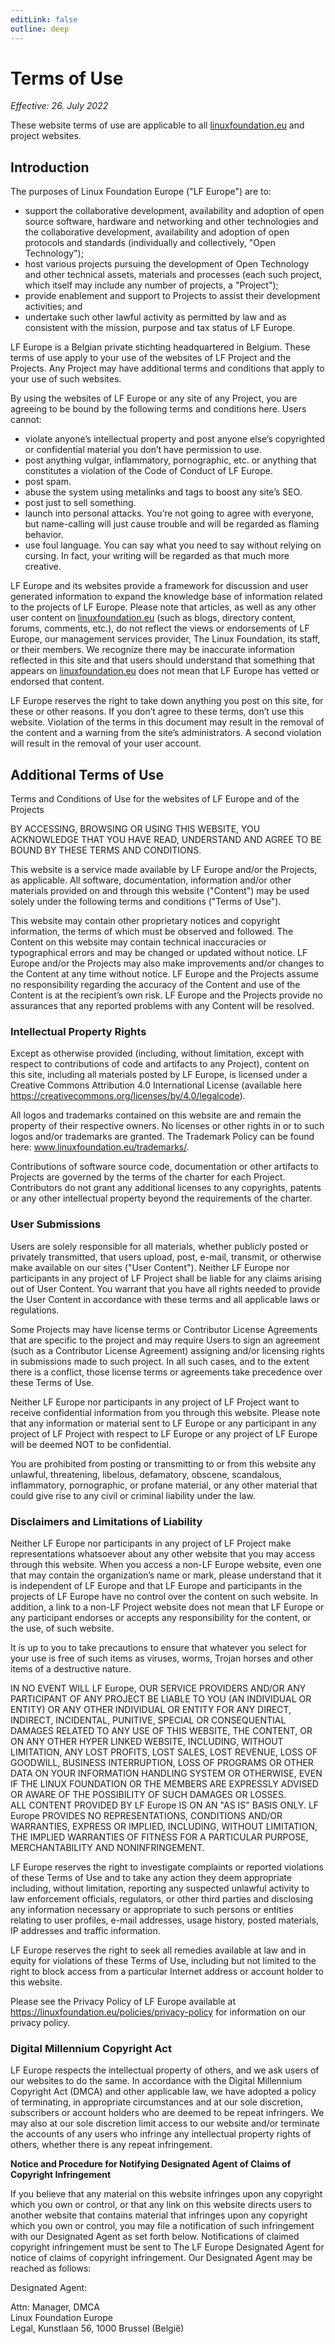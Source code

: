```yaml
---
editLink: false
outline: deep
---
```


# Terms of Use

_Effective: 26. July 2022_

These website terms of use are applicable to all [linuxfoundation.eu](https://linuxfoundation.eu) and project websites.

## Introduction

The purposes of Linux Foundation Europe ("LF Europe") are to:

* support the collaborative development, availability and adoption of open source
software, hardware and networking and other technologies and the collaborative
development, availability and adoption of open protocols and standards (individually and
collectively, "Open Technology");
* host various projects pursuing the development of Open Technology and other technical
assets, materials and processes (each such project, which itself may include any
number of projects, a "Project");
* provide enablement and support to Projects to assist their development activities; and
* undertake such other lawful activity as permitted by law and as consistent with the
mission, purpose and tax status of LF Europe.

LF Europe is a Belgian private stichting headquartered in Belgium.
These terms of use apply to your use of the websites of LF Project and the Projects.
Any Project may have additional terms and conditions that apply to your use of such websites.

By using the websites of LF Europe or any site of any Project, you are agreeing to be bound by the following terms and conditions here.
Users cannot:

* violate anyone’s intellectual property and post anyone else’s copyrighted or confidential
material you don’t have permission to use.
* post anything vulgar, inflammatory, pornographic, etc. or anything that constitutes a
violation of the Code of Conduct of LF Europe.
* post spam.
* abuse the system using metalinks and tags to boost any site’s SEO.
* post just to sell something.
* launch into personal attacks. You’re not going to agree with everyone, but name-calling
will just cause trouble and will be regarded as flaming behavior.
* use foul language. You can say what you need to say without relying on cursing. In fact,
your writing will be regarded as that much more creative.

LF Europe and its websites provide a framework for discussion and user generated information to expand the knowledge base of information related to the projects of LF Europe.
Please note that articles, as well as any other user content on [linuxfoundation.eu](https://linuxfoundation.eu) (such as blogs, directory content, forums, comments, etc.), do not reflect the views or endorsements of LF Europe, our management services provider, The Linux Foundation, its staff, or their members.
We recognize there may be inaccurate information reflected in this site and that users should understand that something that appears on [linuxfoundation.eu](https://linuxfoundation.eu) does not mean that LF Europe has vetted or endorsed that content.

LF Europe reserves the right to take down anything you post on this site, for these or other reasons.
If you don’t agree to these terms, don’t use this website.
Violation of the terms in this document may result in the removal of the content and a warning from the site’s administrators.
A second violation will result in the removal of your user account.

## Additional Terms of Use

Terms and Conditions of Use for the websites of LF Europe and of the Projects

BY ACCESSING, BROWSING OR USING THIS WEBSITE, YOU ACKNOWLEDGE THAT YOU HAVE READ, UNDERSTAND AND AGREE TO BE BOUND BY THESE TERMS AND CONDITIONS.

This website is a service made available by LF Europe and/or the Projects, as applicable.
All software, documentation, information and/or other materials provided on and through this website ("Content") may be used solely under the following terms and conditions ("Terms of Use").

This website may contain other proprietary notices and copyright information, the terms of which must be observed and followed.
The Content on this website may contain technical inaccuracies or typographical errors and may be changed or updated without notice.
LF Europe and/or the Projects may also make improvements and/or changes to the Content at any time without notice.
LF Europe and the Projects assume no responsibility regarding the accuracy of the Content and use of the Content is at the recipient’s own risk.
LF Europe and the Projects provide no assurances that any reported problems with any Content will be resolved.

### Intellectual Property Rights

Except as otherwise provided (including, without limitation, except with respect to contributions
of code and artifacts to any Project), content on this site, including all materials posted by LF
Europe, is licensed under a Creative Commons Attribution 4.0 International License (available
here https://creativecommons.org/licenses/by/4.0/legalcode).

All logos and trademarks contained on this website are and remain the property of their
respective owners. No licenses or other rights in or to such logos and/or trademarks are
granted. The Trademark Policy can be found here: www.linuxfoundation.eu/trademarks/.

Contributions of software source code, documentation or other artifacts to Projects are
governed by the terms of the charter for each Project. Contributors do not grant any additional
licenses to any copyrights, patents or any other intellectual property beyond the requirements of
the charter.

### User Submissions

Users are solely responsible for all materials, whether publicly posted or privately transmitted,
that users upload, post, e-mail, transmit, or otherwise make available on our sites ("User
Content"). Neither LF Europe nor participants in any project of LF Project shall be liable for any
claims arising out of User Content. You warrant that you have all rights needed to provide the
User Content in accordance with these terms and all applicable laws or regulations.

Some Projects may have license terms or Contributor License Agreements that are specific to
the project and may require Users to sign an agreement (such as a Contributor License
Agreement) assigning and/or licensing rights in submissions made to such project. In all such
cases, and to the extent there is a conflict, those license terms or agreements take precedence
over these Terms of Use.

Neither LF Europe nor participants in any project of LF Project want to receive confidential
information from you through this website. Please note that any information or material sent to
LF Europe or any participant in any project of LF Project with respect to LF Europe or any
project of LF Europe will be deemed NOT to be confidential.

You are prohibited from posting or transmitting to or from this website any unlawful,
threatening, libelous, defamatory, obscene, scandalous, inflammatory, pornographic, or profane
material, or any other material that could give rise to any civil or criminal liability under the law.

### Disclaimers and Limitations of Liability

Neither LF Europe nor participants in any project of LF Project make representations
whatsoever about any other website that you may access through this website. When you
access a non-LF Europe website, even one that may contain the organization’s name or mark,
please understand that it is independent of LF Europe and that LF Europe and participants in
the projects of LF Europe have no control over the content on such website. In addition, a link
to a non-LF Project website does not mean that LF Europe or any participant endorses or
accepts any responsibility for the content, or the use, of such website.

It is up to you to take precautions to ensure that whatever you select for your use is free of such
items as viruses, worms, Trojan horses and other items of a destructive nature.

IN NO EVENT WILL LF Europe, OUR SERVICE PROVIDERS AND/OR ANY PARTICIPANT OF
ANY PROJECT BE LIABLE TO YOU (AN INDIVIDUAL OR ENTITY) OR ANY OTHER
INDIVIDUAL OR ENTITY FOR ANY DIRECT, INDIRECT, INCIDENTAL, PUNITIVE, SPECIAL
OR CONSEQUENTIAL DAMAGES RELATED TO ANY USE OF THIS WEBSITE, THE
CONTENT, OR ON ANY OTHER HYPER LINKED WEBSITE, INCLUDING, WITHOUT
LIMITATION, ANY LOST PROFITS, LOST SALES, LOST REVENUE, LOSS OF GOODWILL,
BUSINESS INTERRUPTION, LOSS OF PROGRAMS OR OTHER DATA ON YOUR
INFORMATION HANDLING SYSTEM OR OTHERWISE, EVEN IF THE LINUX FOUNDATION
OR THE MEMBERS ARE EXPRESSLY ADVISED OR AWARE OF THE POSSIBILITY OF
SUCH DAMAGES OR LOSSES.  
ALL CONTENT PROVIDED BY LF Europe IS ON AN "AS IS" BASIS ONLY. LF Europe
PROVIDES NO REPRESENTATIONS, CONDITIONS AND/OR WARRANTIES, EXPRESS OR
IMPLIED, INCLUDING, WITHOUT LIMITATION, THE IMPLIED WARRANTIES OF FITNESS
FOR A PARTICULAR PURPOSE, MERCHANTABILITY AND NONINFRINGEMENT.

LF Europe reserves the right to investigate complaints or reported violations of these Terms of
Use and to take any action they deem appropriate including, without limitation, reporting any
suspected unlawful activity to law enforcement officials, regulators, or other third parties and
disclosing any information necessary or appropriate to such persons or entities relating to user
profiles, e-mail addresses, usage history, posted materials, IP addresses and traffic information.

LF Europe reserves the right to seek all remedies available at law and in equity for violations of
these Terms of Use, including but not limited to the right to block access from a particular
Internet address or account holder to this website.

Please see the Privacy Policy of LF Europe available at
https://linuxfoundation.eu/policies/privacy-policy for information on our privacy policy.

### Digital Millennium Copyright Act

LF Europe respects the intellectual property of others, and we ask users of our websites to do
the same. In accordance with the Digital Millennium Copyright Act (DMCA) and other applicable
law, we have adopted a policy of terminating, in appropriate circumstances and at our sole
discretion, subscribers or account holders who are deemed to be repeat infringers. We may also
at our sole discretion limit access to our website and/or terminate the accounts of any users
who infringe any intellectual property rights of others, whether there is any repeat infringement.

**Notice and Procedure for Notifying Designated Agent of Claims of Copyright Infringement**

If you believe that any material on this website infringes upon any copyright which you own or
control, or that any link on this website directs users to another website that contains material
that infringes upon any copyright which you own or control, you may file a notification of such
infringement with our Designated Agent as set forth below. Notifications of claimed copyright
infringement must be sent to The LF Europe Designated Agent for notice of claims of copyright
infringement. Our Designated Agent may be reached as follows:

Designated Agent:

Attn: Manager, DMCA  
Linux Foundation Europe  
Legal, Kunstlaan 56, 1000 Brussel (België)
